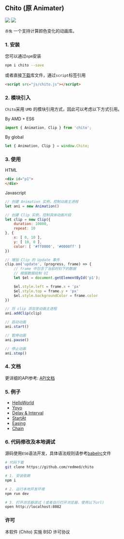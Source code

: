 ## Chito (原 Animater)

[![](https://img.shields.io/npm/v/chito.svg)](https://www.npmjs.com/package/chito)
[![](https://api.travis-ci.org/redmed/chito.svg?branch=develop)](https://www.travis-ci.org/redmed/chito)

`赤兔` 一个支持计算颜色变化的动画库。


### 1. 安装

您可以通过`npm`安装

```sh
npm i chito --save
```

或者直接[下载](./chito.js)库文件，通过`script`标签引用

```html
<script src="js/chito.js"></script>
```

### 2. 模块引入

`Chito`采用 `UMD` 的模块引用方式，因此可以考虑以下方式引用。


By AMD + ES6

```js
import { Animation, Clip } from 'chito';
```

By global

```js
let { Animation, Clip } = window.Chito;
```

### 3. 使用

HTML

```html
<div id="p1">
</div>
```

Javascript

```js
// 创建 Animation 实例，控制动画主进程
let ani = new Animation()

// 创建 Clip 实例，控制具体动画片段
let clip = new Clip({
	duration: 10000,
	repeat: 10
}, {
	x: [ 0, 10 ],
	y: [ 10, 0 ],
	color: [ '#ff0000', '#0000ff' ]
})

// 增加 Clip 的 Update 事件
clip.on('update', (progress, frame) => {
	// frame 中包含了当前时刻下的数据
	// 根据数据绘制 UI
	let $el = document.getElementById('p1');

	$el.style.left = frame.x + 'px'
	$el.style.top = frame.y + 'px'
	$el.style.backgroundColor = frame.color
})

// 将 clip 添加至动画主进程
ani.addClip(clip)

// 启动动画
ani.start()
```

```js
// 暂停动画
ani.pause()
```
```js
// 停止动画
ani.stop()
```

### 4. 文档

更详细的API参考: [API文档](./doc/api.md)

### 5. 例子

* [HelloWorld](https://redmed.github.io/chito/example/01.helloworld.html)
* [Yoyo](https://redmed.github.io/chito/example/02.yoyo.html)
* [Delay & Interval](https://redmed.github.io/chito/example/03.delay_interval.html)
* [StartAt](https://redmed.github.io/chito/example/04.startat.html)
* [Easing](https://redmed.github.io/chito/example/05.easing.html)
* [Chain](https://redmed.github.io/chito/example/06.chain.html)

### 6. 代码修改及本地调试

源码使用`ES6`语法开发，具体语法规则请参考[babelrc](./.babelrc)文件

```sh
# 代码下载
git clone https://github.com/redmed/chito

# 1. 安装依赖
npm i

# 2. 运行本地开发环境
npm run dev

# 3. 打开浏览器调试 (或者自行打开浏览器，使用以下url)
open http://localhost:8082

```

### 许可
本软件 (Chito) 实施 BSD 许可协议
